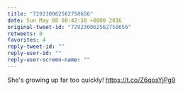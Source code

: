 ```yaml
---
title: "729230062562758656"
date: Sun May 08 08:42:50 +0000 2016
original-tweet-id: "729230062562758656"
retweets: 0
favorites: 4
reply-tweet-id: ""
reply-user-id: ""
reply-user-screen-name: ""
---
```

She's growing up far too quickly! <a href="https://t.co/Z6qosYjPg9">https://t.co/Z6qosYjPg9</a>
